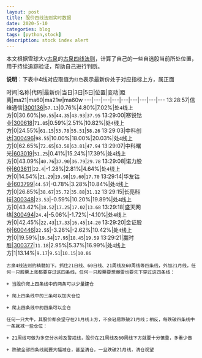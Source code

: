 ```yaml
---
layout: post
title: 股价四线法则实时数据
date: 2020-5-10
categories: blog
tags: [python,stock]
description: stock index alert
---
```



本文根据雪球大v[古泉](https://xueqiu.com/u/7148646888)的[古泉四线法则](https://xueqiu.com/7148646888/130498192)，计算了自己的一些自选股当前所处位置，用于持续追踪验证，帮助自己进行判断。

**说明**：下表中4线对应取值为`红色`表示最新价处于对应指标上方，属正面

时间|名称|代码|最新价|当日|3日|5日|位置|变动|距离|ma21|ma60|ma21w|ma60w
---|---|---|---|---|---|---|---|---
13:28:57|信维通信|[300136](https://xueqiu.com/S/SZ300136)|`57.13`|0.76%|4.80%|7.02%|处`4`线上方|0|30.60%|`50.55`|`44.35`|`43.93`|`37.95`
13:29:00|寒锐钴业|[300618](https://xueqiu.com/S/SZ300618)|`71.05`|0.59%|2.51%|10.82%|处`4`线上方|0|24.55%|`61.15`|`53.78`|`55.51`|`58.26`
13:29:03|中科创达|[300496](https://xueqiu.com/S/SZ300496)|`98.55`|10.00%|18.00%|20.03%|处`4`线上方|0|62.65%|`72.65`|`63.58`|`63.81`|`47.94`
13:29:07|中科曙光|[603019](https://xueqiu.com/S/SH603019)|`51.25`|0.41%|15.24%|17.39%|处`4`线上方|0|43.09%|`40.76`|`37.90`|`36.79`|`29.78`
13:29:08|诺力股份|[603611](https://xueqiu.com/S/SH603611)|`22.4`|-1.28%|2.81%|4.64%|处`4`线上方|0|14.54%|`21.29`|`19.98`|`19.60`|`17.70`
13:29:14|华友钴业|[603799](https://xueqiu.com/S/SH603799)|`44.57`|-0.78%|3.28%|10.84%|处`4`线上方|0|26.85%|`38.67`|`35.72`|`35.88`|`31.12`
13:29:15|长亮科技|[300348](https://xueqiu.com/S/SZ300348)|`23.53`|-0.59%|10.20%|19.89%|处`4`线上方|0|43.42%|`18.52`|`17.25`|`17.02`|`13.68`
13:29:18|盛天网络|[300494](https://xueqiu.com/S/SZ300494)|`24.4`|-5.06%|-1.72%|-4.10%|处`4`线上方|0|42.45%|`22.43`|`17.33`|`16.45`|`14.20`
13:29:20|金证股份|[600446](https://xueqiu.com/S/SH600446)|`22.55`|-3.26%|-2.62%|10.42%|处`4`线上方|0|19.59%|`19.54`|`17.95`|`18.45`|`19.59`
13:29:21|赢时胜|[300377](https://xueqiu.com/S/SZ300377)|`11.18`|2.95%|5.37%|16.99%|处`4`线上方|1|13.14%|`9.17`|`9.51`|`10.15`|`10.86`

```
古泉4线法则的精髓如下。抓住21日线、60日线、21周线及60周线等四条线，外加21月线，任何一只股票上涨都要穿过这四条线，任何一只股票要想爆雷也要先下穿过这四条线：

+ 当股价爬上四条线中的两条可以少量建仓

+ 爬上四条线中的三条可以加大仓位

+ 爬上四条线中的四条可以全仓

任何一只大牛，其股价都会坚守在21月线上方，不会轻易跌破21月线；相反，每跌破四条线中一条就减一些仓位：

+ 21周线可做为多空分水岭及警戒线，股价在21周线及60周线下方就要十分慎重，多看少做

+ 跌破全部四条线就要大幅减仓，甚至清仓，一旦跌破21月线，清仓观望
```